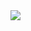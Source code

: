 <div>
<img src="https://ss3.bdstatic.com/70cFv8Sh_Q1YnxGkpoWK1HF6hhy/it/u=1515493725,2703783084&fm=26&gp=0.jpg">
</div>
